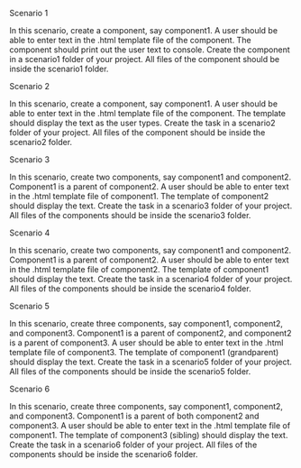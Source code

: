 
Scenario 1

In this scenario, create a component, say component1. A user should be able to enter text in the .html template file of the component. The component should print out the user text to console. Create the component in a scenario1 folder of your project. All files of the component should be inside the scenario1 folder.

Scenario 2

In this scenario, create a component, say component1. A user should be able to enter text in the .html template file of the component. The template should display the text as the user types. Create the task in a scenario2 folder of your project. All files of the component should be inside the scenario2 folder.

Scenario 3

In this scenario, create two components, say component1 and component2. Component1 is a parent of component2. A user should be able to enter text in the .html template file of component1. The template of component2 should display the text. Create the task in a scenario3 folder of your project. All files of the components should be inside the scenario3 folder.

Scenario 4

In this scenario, create two components, say component1 and component2. Component1 is a parent of component2. A user should be able to enter text in the .html template file of component2. The template of component1 should display the text. Create the task in a scenario4 folder of your project. All files of the components should be inside the scenario4 folder.

Scenario 5

In this scenario, create three components, say component1, component2, and component3. Component1 is a parent of component2, and component2 is a parent of component3. A user should be able to enter text in the .html template file of component3. The template of component1 (grandparent) should display the text. Create the task in a scenario5 folder of your project. All files of the components should be inside the scenario5 folder.

Scenario 6

In this scenario, create three components, say component1, component2, and component3. Component1 is a parent of both component2 and component3. A user should be able to enter text in the .html template file of component1. The template of component3 (sibling) should display the text. Create the task in a scenario6 folder of your project. All files of the components should be inside the scenario6 folder.
